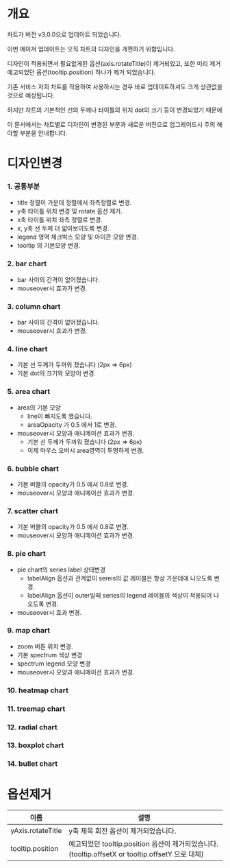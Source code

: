 # 개요
 차트가 버전 v3.0.0으로 업데이트 되었습니다.

이번 메이저 업데이트는 오직 차트의 디자인을 개편하기 위함입니다.

디자인이 적용되면서 필요없게된 옵션(axis.rotateTitle)이 제거되었고, 또한 미리 제거 예고되었던 옵션(tooltip.position) 하나가 제거 되었습니다.

기존 서비스 저희 차트를 적용하여 사용하시는 경우 바로 업데이트하셔도 크게 상관없을 것으로 예상됩니다.

하지만 차트의 기본적인 선의 두께나 타이틀의 위치 dot의 크기 등이 변경되었기 때문에 

이 문서에서는 차트별로 디자인이 변경된 부분과 새로운 버전으로 업그레이드시 주의 해야할 부분을 안내합니다.


# 디자인변경
### 1. 공통부분
- title 정렬이 가운데 정렬에서 좌측정렬로 변경.
- y축 타이틀 위치 변경 및 rotate 옵션 제거.
- x축 타이틀 위치 좌측 정렬로 변경.
- x, y축 선 두께 더 얇아보이도록 변경.
- legend 영역 체크박스 모양 및 아이콘 모양 변경.
- tooltip 의 기본모양 변경.

### 2. bar chart
- bar 사이의 간격이 없어졌습니다.
- mouseover시 효과가 변경.


### 3. column chart
- bar 사이의 간격이 없어졌습니다.
- mouseover시 효과가 변경.

### 4. line chart
- 기본 선 두께가 두꺼워 졌습니다 (2px => 6px)
- 기본 dot의 크기와 모양이 변경.

### 5. area chart
- area의 기본 모양
  - line이 빠지도록 했습니다.
  - areaOpacity 가 0.5 에서 1로 변경.
- mouseover시 모양과 애니메이션 효과가 변경.
  - 기본 선 두께가 두꺼워 졌습니다 (2px => 6px)
  - 이제 마우스 오버시 area영역이 투명하게 변경.

### 6. bubble chart
- 기본 버블의 opacity가 0.5 에서 0.8로 변경.
- mouseover시 모양과 애니메이션 효과가 변경.

### 7. scatter chart
- 기본 버블의 opacity가 0.5 에서 0.8로 변경.
- mouseover시 모양과 애니메이션 효과가 변경.

### 8. pie chart
- pie chart의 series label 상태변경
  - labelAlign 옵션과 관계없이 sereis의 값 레이블은 항상 가운데에 나오도록 변경.
  - labelAlign 옵션이 outer일때 series의 legend 레이블의 색상이 적용되어 나오도록 변경.
- mouseover시 효과 변경.

### 9. map chart
- zoom 버튼 위치 변경.
- 기본 spectrum 색상 변경
- spectrum legend 모양 변경
- mouseover시 모양과 애니메이션 효과가 변경.

### 10. heatmap chart

### 11. treemap chart

### 12. radial chart

### 13. boxplot chart

### 14. bullet chart



# 옵션제거
| 이름 | 설명 |
| --- | --- |
| yAxis.rotateTitle | y축 제목 회전 옵션이 제거되었습니다. |
| tooltip.position | 예고되었던 tooltip.position 옵션이 제거되었습니다. (tooltip.offsetX or tooltip.offsetY 으로 대체) |
